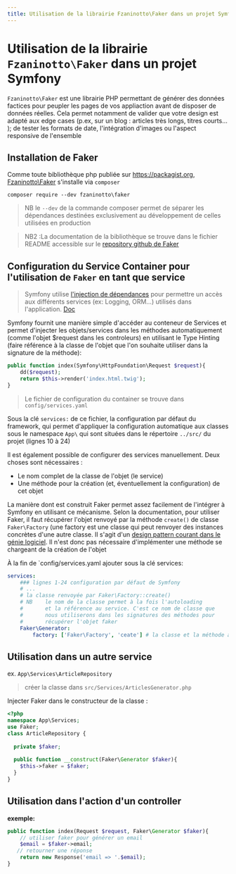 ```yaml
---
title: Utilisation de la librairie Fzaninotto\Faker dans un projet Symfony
--- 
```


# Utilisation de la librairie `Fzaninotto\Faker` dans un projet Symfony

`Fzaninotto\Faker` est une librairie PHP permettant de générer des données factices pour peupler les pages 
de vos appliaction avant de disposer de données réelles. 
Cela permet notamment de valider que votre design est adapté aux edge cases (p.ex, sur un blog : articles très longs, titres courts... ); 
de tester les formats de date, l'intégration d'images ou l'aspect responsive de l'ensemble

## Installation de Faker

Comme toute bibliothèque php publiée sur https://packagist.org, [Fzaninotto\Faker](https://packagist.org/packages/fzaninotto/faker) s'installe via `composer`

    composer require --dev fzaninotto\faker

> NB le `--dev` de la commande composer permet de séparer les dépendances destinées exclusivement au développement de celles utilisées en production

> NB2 :La documentation de la bibliothèque se trouve dans le fichier README accessible sur le [repository github de Faker](https://github.com/fzaninotto/Faker)


## Configuration du Service Container pour l'utilisation de `Faker` en tant que service

> Symfony utilise [l'injection de dépendances](https://eilgin.github.io/php-the-right-way/#dependency_injection) pour permettre
> un accès aux différents services (ex: Logging, ORM...) utilisés dans l'application. [Doc](https://symfony.com/doc/current/service_container.html)    

Symfony fournit une manière simple d'accéder au conteneur de Services et permet d'injecter 
les objets/services dans les méthodes automatiquement (comme l'objet $request dans les controleurs) 
en utilisant le Type Hinting (faire référence à la classe de l'objet que l'on souhaite utiliser dans la signature de la méthode):

```php
public function index(Symfony\HttpFoundation\Request $request){
    dd($request);
    return $this->render('index.html.twig');
}
```

> Le fichier de configuration du container se trouve dans `config/services.yaml`  
 
Sous la clé `services:` de ce fichier, la configuration par défaut du framework, qui permet d'appliquer la configuration 
automatique aux classes sous le namespace `App\` qui sont situées dans le répertoire `../src/` du projet (lignes 10 à 24)
 
Il est également possible de configurer des services manuellement. Deux choses sont nécessaires :
 - Le nom complet de la classe de l'objet (le service)
 - Une méthode pour la création (et, éventuellement la configuration) de cet objet
 
La manière dont est construit Faker permet assez facilement de l'intégrer à Symfony en utilisant ce mécanisme. 
Selon la documentation, pour utiliser Faker, il faut récupérer l'objet renvoyé par la méthode `create()` de classe `Faker\Factory` 
(une factory est une classe qui peut renvoyer des instances concrètes d'une autre classe. Il s'agit d'un [design pattern courant dans le génie logiciel](https://fr.wikipedia.org/wiki/Fabrique_(patron_de_conception)). 
Il n'est donc pas nécessaire d'implémenter une méthode se chargeant de la création de l'objet
 
À la fin de `config/services.yaml ajouter sous la clé services:

```yaml
services:
    ### lignes 1-24 configuration par défaut de Symfony
    # ...     
    # la classe renvoyée par Faker\Factory::create()
    # NB    le nom de la classe permet à la fois l'autoloading 
    #       et la référence au service. C'est ce nom de classe que
    #       nous utiliserons dans les signatures des méthodes pour
    #       récupérer l'objet faker 
    Faker\Generator: 
        factory: ['Faker\Factory', 'ceate'] # la classe et la méthode appelées pour créer le service
```

## Utilisation dans un autre service
 
ex. `App\Services\ArticleRepository` 
> créer la classe dans `src/Services/ArticlesGenerator.php` 

Injecter Faker dans le constructeur de la classe : 

```php
<?php
namespace App\Services;
use Faker;
class ArticleRepository {
  
  private $faker;
  
  public function __construct(Faker\Generator $faker){
    $this->faker = $faker;
  }
}
```

## Utilisation dans l'action d'un controller 

**exemple:**
```php
public function index(Request $request, Faker\Generator $faker){
    // utiliser faker pour générer un email 
    $email = $faker->email;
   // retourner une réponse
    return new Response('email => '.$email); 
}
```




